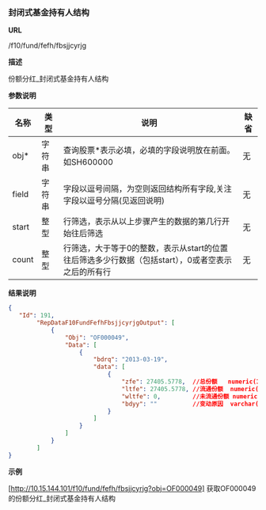 
### 封闭式基金持有人结构

**URL**

/f10/fund/fefh/fbsjjcyrjg

**描述**

份额分红_封闭式基金持有人结构  

**参数说明**

|名称|类型|说明|缺省|
| -------- | -------- | -------- | -------- |
|obj\*|字符串|查询股票\*表示必填，必填的字段说明放在前面。如SH600000|无|
|field|字符串|字段以逗号间隔，为空则返回结构所有字段,关注字段以逗号分隔(见返回说明)|无|
|start|整型|行筛选，表示从以上步骤产生的数据的第几行开始往后筛选|无|
|count|整型|行筛选，大于等于0的整数，表示从start的位置往后筛选多少行数据（包括start），0或者空表示之后的所有行|无|


**结果说明**

```json
{
   "Id": 191,
        "RepDataF10FundFefhFbsjjcyrjgOutput": [
            {
                "Obj": "OF000049",
                "Data": [
                    {
                        "bdrq": "2013-03-19",
                        "data": [
                            {
                                "zfe": 27405.5778,	//总份额	numeric(19,4)
                                "ltfe": 27405.5778,	//流通份额	numeric(19,4) 
                                "wltfe": 0,			//未流通份额	numeric(19,4)
                                "bdyy": ""			//变动原因	varchar(300) 
                            }
                        ]
                    }
				]
			}
   	 	]
}
```

**示例**

[http://10.15.144.101/f10/fund/fefh/fbsjjcyrjg?obj=OF000049]
获取OF000049的份额分红_封闭式基金持有人结构  

